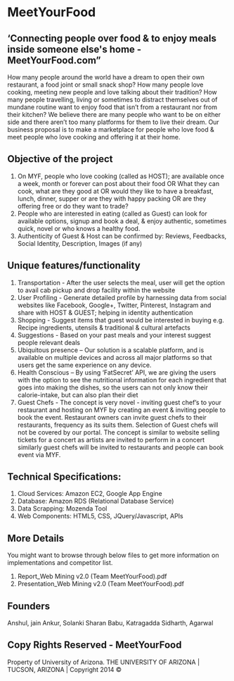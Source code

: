 MeetYourFood
============

‘Connecting people over food & to enjoy meals inside someone else's home - MeetYourFood.com”
----------------------------------------
How many people around the world have a dream to open their own restaurant, a food joint or small snack shop? How many people love cooking, meeting new people and love talking about their tradition? How many people travelling, living or sometimes to distract themselves out of mundane routine want to enjoy food that isn’t from a restaurant nor from their kitchen? We believe there are many people who want to be on either side and there aren’t too many platforms for them to live their dream. Our business proposal is to make a marketplace for people who love food & meet people who love cooking and offering it at their home.

Objective of the project
---------------------------
1) On MYF, people who love cooking (called as HOST); are available once a week, month or forever can post about their food OR What they can cook, what are they good at OR would they like to have a breakfast, lunch, dinner, supper or are they with happy packing OR are they offering free or do they want to trade?
2) People who are interested in eating (called as Guest) can look for available options, signup and book a deal, & enjoy authentic, sometimes quick, novel or who knows a healthy food.
3) Authenticity of Guest & Host can be confirmed by: Reviews, Feedbacks, Social Identity, Description, Images (if any)

Unique features/functionality
-------------------------------------
1) Transportation - After the user selects the meal, user will get the option to avail cab pickup and drop facility within the website
2) User Profiling - Generate detailed profile by harnessing data from social websites like Facebook, Google+, Twitter, Pinterest, Instagram and share with HOST & GUEST; helping in identity authentication
3) Shopping - Suggest items that guest would be interested in buying e.g. Recipe ingredients, utensils & traditional & cultural artefacts
4) Suggestions - Based on your past meals and your interest suggest people relevant deals
5) Ubiquitous presence – Our solution is a scalable platform, and is available on multiple devices and across all major platforms so that users get the same experience on any device.
6) Health Conscious – By using ‘FatSecret’ API, we are giving the users with the option to see the nutritional information for each ingredient that goes into making the dishes, so the users can not only know their calorie-intake, but can also plan their diet
7) Guest Chefs - The concept is very novel - inviting guest chef’s to your restaurant and hosting on MYF by creating an event & inviting people to book the event. Restaurant owners can invite guest chefs to their restaurants, frequency as its suits them. Selection of Guest chefs will not be covered by our portal. The concept is similar to website selling tickets for a concert as artists are invited to perform in a concert similarly guest chefs will be invited to restaurants and people can book event via MYF.


Technical Specifications:
----------------------------------
1) Cloud Services: Amazon EC2, Google App Engine
2) Database: Amazon RDS (Relational Database Service)
3) Data Scrapping: Mozenda Tool
4) Web Components: HTML5, CSS, JQuery/Javascript, APIs


More Details
---------------------
You might want to browse through below files to get more information on implementations and competitor list.
1. Report_Web Mining v2.0 (Team MeetYourFood).pdf
2. Presentation_Web Mining v2.0 (Team MeetYourFood).pdf

Founders
---------------
Anshul, jain
Ankur, Solanki
Sharan Babu, Katragadda
Sidharth, Agarwal

Copy Rights Reserved - MeetYourFood
--------------
Property of University of Arizona.
THE UNIVERSITY OF ARIZONA | TUCSON, ARIZONA | Copyright 2014 ©
